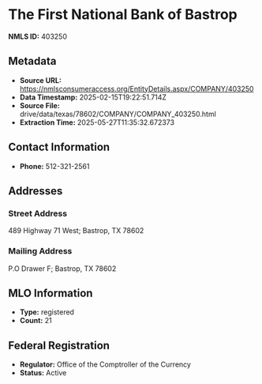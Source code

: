 # The First National Bank of Bastrop

**NMLS ID:** 403250

## Metadata
- **Source URL:** https://nmlsconsumeraccess.org/EntityDetails.aspx/COMPANY/403250
- **Data Timestamp:** 2025-02-15T19:22:51.714Z
- **Source File:** drive/data/texas/78602/COMPANY/COMPANY_403250.html
- **Extraction Time:** 2025-05-27T11:35:32.672373

## Contact Information
- **Phone:** 512-321-2561

## Addresses
### Street Address
489 Highway 71 West; Bastrop, TX 78602

### Mailing Address
P.O Drawer F; Bastrop, TX 78602

## MLO Information
- **Type:** registered
- **Count:** 21

## Federal Registration
- **Regulator:** Office of the Comptroller of the Currency
- **Status:** Active
